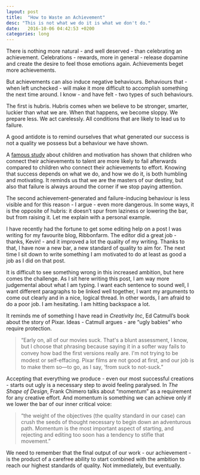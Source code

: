 ```yaml
---
layout: post
title:  "How to Waste an Achievement"
desc: "This is not what we do it is what we don't do."
date:   2016-10-06 04:42:53 +0200
categories: long
---
```

There is nothing more natural - and well deserved - than celebrating an achievement. Celebrations - rewards, more in general - release dopamine and create the desire to feel those emotions again. Achievements beget more achievements. 

But achievements can also induce negative behaviours. Behaviours that - when left unchecked - will make it more difficult to accomplish something the next time around. I know - and have felt - two types of such behaviours. 

The first is hubris. Hubris comes when we believe to be stronger, smarter, luckier than what we are. When that happens, we become sloppy. We prepare less. We act carelessly. All conditions that are likely to lead us to failure.

A good antidote is to remind ourselves that what generated our success is not a quality we possess but a behaviour we have shown.

A [famous study](http://www.nytimes.com/1998/07/14/science/praise-children-for-effort-not-intelligence-study-says.html) about children and motivation has shown that children who connect their achievements to talent are more likely to fail afterwards compared to children who connect their achievements to effort. Knowing that success depends on what we do, and how we do it, is both humbling and motivating. It reminds us that we are the masters of our destiny, but also that failure is always around the corner if we stop paying attention. 

The second achievement-generated and failure-inducing behaviour is less visible and for this reason - I argue - even more dangerous. In some ways, it is the opposite of hubris: it doesn’t spur from laziness or lowering the bar, but from raising it. Let me explain with a personal example. 

I have recently had the fortune to get some editing help on a post I was writing for my favourite blog, Ribbonfarm. The editor did a great job - thanks, Kevin! - and it improved a lot the quality of my writing. Thanks to that, I have now a new bar, a new standard of quality to aim for. The next time I sit down to write something I am motivated to do at least as good a job as I did on that post. 

It is difficult to see something wrong in this increased ambition, but here comes the challenge. As I sit here writing this post, I am way more judgemental about what I am typing. I want each sentence to sound well, I want different paragraphs to be linked well together, I want my arguments to come out clearly and in a nice, logical thread. In other words, I am afraid to do a poor job. I am hesitating. I am hitting backspace a lot.

It reminds me of something I have read in _Creativity Inc_, Ed Catmull’s book about the story of Pixar. Ideas - Catmull argues - are “ugly babies” who require protection. 

> “Early on, all of our movies suck. That's a blunt assessment, I know, but I choose that phrasing because saying it in a softer way fails to convey how bad the ﬁrst versions really are. I'm not trying to be modest or self-effacing. Pixar ﬁlms are not good at ﬁrst, and our job is to make them so—to go, as I say, ‘from suck to not-suck.”

Accepting that everything we produce - even our most successful creations - starts out ugly is a necessary step to avoid feeling paralysed. In _The Shape of Design_, Frank Chimero talks about “momentum” as a requirement for any creative effort. And momentum is something we can achieve only if we lower the bar of our inner critical voice: 

> “the weight of the objectives (the quality standard in our case) can crush the seeds of thought necessary to begin down an adventurous path. Momentum is the most important aspect of starting, and rejecting and editing too soon has a tendency to stifle that movement.”

We need to remember that the final output of our work - our achievement - is the product of a carefree ability to start combined with the ambition to reach our highest standards of quality. Not immediately, but eventually. 

